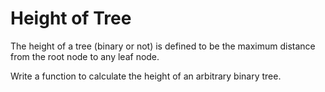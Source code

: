# Height of Tree

The height of a tree (binary or not) is defined to be the maximum distance from
the root node to any leaf node.

Write a function to calculate the height of an arbitrary binary tree.


